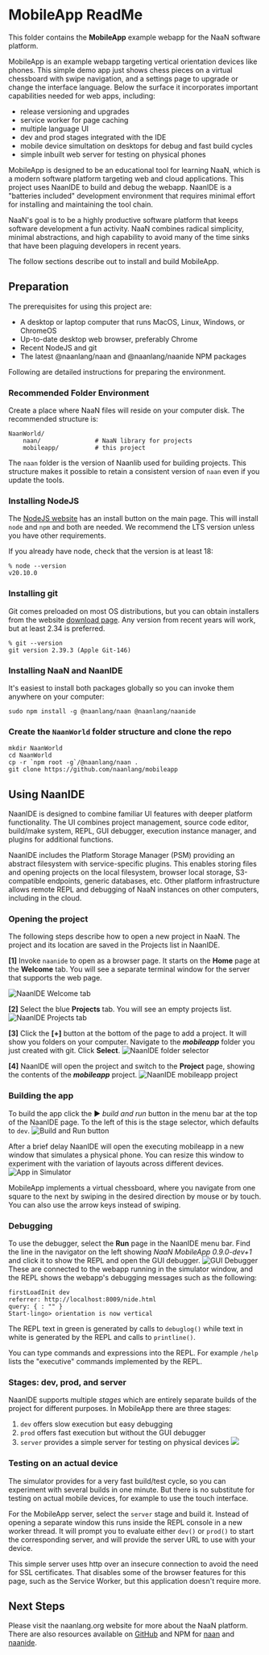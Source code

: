 # MobileApp ReadMe
This folder contains the **MobileApp** example webapp for the NaaN software platform.

MobileApp is an example webapp targeting vertical orientation devices like phones. This simple demo app just shows chess pieces on a virtual chessboard with swipe navigation, and a settings page to upgrade or change the interface language. Below the surface it incorporates important capabilities needed for web apps, including:

* release versioning and upgrades
* service worker for page caching
* multiple language UI
* dev and prod stages integrated with the IDE
* mobile device simultation on desktops for debug and fast build cycles
* simple inbuilt web server for testing on physical phones

MobileApp is designed to be an educational tool for learning NaaN, which is a modern software platform targeting web and cloud applications. This project uses NaanIDE to build and debug the webapp. NaanIDE is a "batteries included" development environment that requires minimal effort for installing and maintaining the tool chain.

NaaN's goal is to be a highly productive software platform that keeps software development a fun activity. NaaN combines radical simplicity, minimal abstractions, and high capability to avoid many of the time sinks that have been plaguing developers in recent years.

The follow sections describe out to install and build MobileApp.

## Preparation

The prerequisites for using this project are:

* A desktop or laptop computer that runs MacOS, Linux, Windows, or ChromeOS
* Up-to-date desktop web browser, preferably Chrome
* Recent NodeJS and git
* The latest @naanlang/naan and @naanlang/naanide NPM packages

Following are detailed instructions for preparing the environment.

### Recommended Folder Environment
Create a place where NaaN files will reside on your computer disk. The recommended structure is:

```
NaanWorld/
	naan/               # NaaN library for projects
	mobileapp/          # this project
```
The `naan` folder is the version of Naanlib used for building projects. This structure makes it possible to retain a consistent version of `naan` even if you update the tools.

### Installing NodeJS

The [NodeJS website](https://nodejs.org/) has an install button on the main page. This will install `node` and `npm` and both are needed. We recommend the LTS version unless you have other requirements.

If you already have node, check that the version is at least 18:

```
% node --version
v20.10.0
```

### Installing git

Git comes preloaded on most OS distributions, but you can obtain installers from the website [download page](https://git-scm.com/downloads). Any version from recent years will work, but at least 2.34 is preferred.

```
% git --version
git version 2.39.3 (Apple Git-146)
```

### Installing NaaN and NaanIDE

It's easiest to install both packages globally so you can invoke them anywhere on your computer:

```
sudo npm install -g @naanlang/naan @naanlang/naanide
```

### Create the `NaanWorld` folder structure and clone the repo

```
mkdir NaanWorld
cd NaanWorld
cp -r `npm root -g`/@naanlang/naan .
git clone https://github.com/naanlang/mobileapp
```

## Using NaanIDE

NaanIDE is designed to combine familiar UI features with deeper platform functionality. The UI combines project management, source code editor, build/make system, REPL, GUI debugger, execution instance manager, and plugins for additional functions. 

NaanIDE includes the Platform Storage Manager (PSM) providing an abstract filesystem with service-specific plugins. This enables storing files and opening projects on the local filesystem, browser local storage, S3-compatible endpoints, generic databases, etc. Other platform infrastructure allows remote REPL and debugging of NaaN instances on other computers, including in the cloud.

### Opening the project

The following steps describe how to open a new project in NaaN. The project and its location are saved in the Projects list in NaanIDE.

**[1]** Invoke `naanide` to open as a browser page. It starts on the **Home** page at the **Welcome** tab. You will see a separate terminal window for the server that supports the web page.

![NaanIDE Welcome tab](https://naanlang.org/naanlang/blog/posts/naanide-mobileapp-screenshots/v0-9-x/NaanIDE-01+-+Welcome.png)

**[2]** Select the blue **Projects** tab. You will see an empty projects list.
![NaanIDE Projects tab](https://naanlang.org/naanlang/blog/posts/naanide-mobileapp-screenshots/v0-9-x/NaanIDE-03+-+Empty+Projects.png)

**[3]** Click the **[+]** button at the bottom of the page to add a project. It will show you folders on your computer. Navigate to the _**mobileapp**_ folder you just created with git. Click **Select**.
![NaanIDE folder selector](https://naanlang.org/naanlang/blog/posts/naanide-mobileapp-screenshots/v0-9-x/NaanIDE-04+-+Open+Project+Folder.png)

**[4]** NaanIDE will open the project and switch to the **Project** page, showing the contents of the _**mobileapp**_ project.
![NaanIDE mobileapp project](https://naanlang.org/naanlang/blog/posts/naanide-mobileapp-screenshots/v0-9-x/NaanIDE-05+-+Project+After+Open.png)

### Building the app

To build the app click the ▶️ *build and run* button in the menu bar at the top of the NaanIDE page. To the left of this is the stage selector, which defaults to `dev`. 
![Build and Run button](https://naanlang.org/naanlang/blog/posts/naanide-mobileapp-screenshots/v0-9-x/NaanIDE-09+-+Build+and+Run.png)

After a brief delay NaanIDE will open the executing mobileapp in a new window that simulates a physical phone. You can resize this window to experiment with the variation of layouts across different devices.
![App in Simulator](https://naanlang.org/naanlang/blog/posts/naanide-mobileapp-screenshots/v0-9-x/NaanIDE-10+-+App+in+Simulator.png)

MobileApp implements a virtual chessboard, where you navigate from one square to the next by swiping in the desired direction by mouse or by touch. You can also use the arrow keys instead of swiping.

### Debugging

To use the debugger, select the **Run** page in the NaanIDE menu bar. Find the line in the navigator on the left showing *NaaN MobileApp 0.9.0-dev+1* and click it to show the REPL and open the GUI debugger.
![GUI Debugger](https://naanlang.org/naanlang/blog/posts/naanide-mobileapp-screenshots/v0-9-x/NaanIDE-11+-+Run+tab+with+Debugger+and+Console.png)
These are connected to the webapp running in the simulator window, and the REPL shows the webapp's debugging messages such as the following:

```
firstLoadInit dev
referrer: http://localhost:8009/nide.html
query: { : "" }
Start-lingo> orientation is now vertical
```
The REPL text in green is generated by calls to `debuglog()` while text in white is generated by the REPL and calls to `printline()`.

You can type commands and expressions into the REPL. For example `/help` lists the "executive" commands implemented by the REPL.

### Stages: dev, prod, and server

NaanIDE supports multiple *stages* which are entirely separate builds of the project for different purposes. In MobileApp there are three stages:

1. `dev` offers slow execution but easy debugging
2. `prod` offers fast execution but without the GUI debugger
3. `server` provides a simple server for testing on physical devices
![](https://naanlang.org/naanlang/blog/posts/naanide-mobileapp-screenshots/v0-9-x/NaanIDE-08+-+Build+Stages.png)

### Testing on an actual device

The simulator provides for a very fast build/test cycle, so you can experiment with several builds in one minute. But there is no substitute for testing on actual mobile devices, for example to use the touch interface.

For the MobileApp server, select the `server` stage and build it. Instead of opening a separate window this runs inside the REPL console in a new worker thread. It will prompt you to evaluate either `dev()` or `prod()` to start the corresponding server, and will provide the server URL to use with your device.

This simple server uses http over an insecure connection to avoid the need for SSL certificates. That disables some of the browser features for this page, such as the Service Worker, but this application doesn't require more.

## Next Steps

Please visit the naanlang.org website for more about the NaaN platform. There are also resources available on [GitHub](https://github.com/naanlang/) and NPM for [naan](https://www.npmjs.com/package/@naanlang/naan) and [naanide](https://www.npmjs.com/package/@naanlang/naanide).
